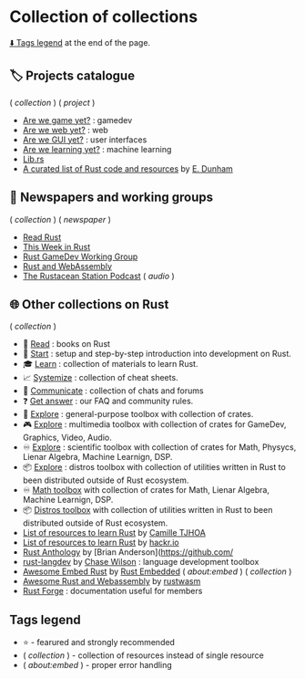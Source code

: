# Collection of collections

[:arrow_down: Tags legend](#tags-legend) at the end of the page.

## :label: Projects catalogue

( _collection_ ) ( _project_ )

- [Are we game yet?](https://arewegameyet.rs/) : gamedev
- [Are we web yet?](https://www.arewewebyet.org/) : web
- [Are we GUI yet?](http://www.areweguiyet.com/) : user interfaces
- [Are we learning yet?](http://www.arewelearningyet.com/) : machine learning
- [Lib.rs](https://lib.rs/)
- [A curated list of Rust code and resources](https://github.com/rust-unofficial/awesome-rust) by [E. Dunham](https://github.com/edunham)

## :newspaper: Newspapers and working groups

( _collection_ ) ( _newspaper_ )

- [Read Rust](https://readrust.net/)
- [This Week in Rust](https://this-week-in-rust.org/)
- [Rust GameDev Working Group](https://gamedev.rs/)
- [Rust and WebAssembly](https://rustwasm.github.io/)
- [The Rustacean Station Podcast](https://rustacean-station.org/) ( _audio_ )

## :globe_with_meridians: Other collections on Rust

( _collection_ )

- :blue_book: [Read](https://github.com/sger/RustBooks) : books on Rust
- :footprints:️ [Start](./introduction.md) : setup and step-by-step introduction into development on Rust.
- :mortar_board: [Learn](./learn.md) : collection of materials to learn Rust.
- :chart_with_upwards_trend: [Systemize](./cheat_sheets.md) : collection of cheat sheets.
- :speech_balloon: [Communicate](./communicate.md) : collection of chats and forums
- :question: [Get answer](./about_us.md#question-faq) : our FAQ and community rules.
- :wrench: [Explore](./toolbox_general.md) : general-purpose toolbox with collection of crates.
- :video_game: [Explore](./toolbox_multimedia.md) : multimedia toolbox with collection of crates for GameDev, Graphics, Video, Audio.
- :infinity: [Explore](./toolbox_scientific.md) : scientific toolbox with collection of crates for Math, Physycs, Lienar Algebra, Machine Learnign, DSP.
- :package: [Explore](./toolbox_distros.md) : distros toolbox with collection of utilities written in Rust to been distributed outside of Rust ecosystem.
- :infinity: [Math toolbox](./ToolboxMath.md) with collection of crates for Math, Lienar Algebra, Machine Learnign, DSP.
- :package: [Distros toolbox](./ToolboxDistros.md) with collection of utilities written in Rust to been distributed outside of Rust ecosystem.
- [List of resources to learn Rust](https://github.com/ctjhoa/rust-learning) by [Camille TJHOA](https://github.com/ctjhoa)
- [List of resources to learn Rust](https://hackr.io/tutorials/learn-rust) by [hackr.io](https://hackr.io/)
- [Rust Anthology](https://github.com/brson/rust-anthology/blob/master/master-list.md) by [Brian Anderson](https://github.com/
- [rust-langdev](https://github.com/Kixiron/rust-langdev) by [Chase Wilson](https://github.com/Kixiron) : language development toolbox
- [Awesome Embed Rust](https://github.com/rust-embedded/awesome-embedded-rust) by [Rust Embedded](https://github.com/rust-embedded) ( _about:embed_ ) ( _collection_ )
- [Awesome Rust and Webassembly](https://github.com/rustwasm/awesome-rust-and-webassembly) by [rustwasm](https://github.com/rustwasm)
- [Rust Forge](https://forge.rust-lang.org/index.html) : documentation useful for members

## Tags legend

- :star: - fearured and strongly recommended
- ( _collection_ ) - collection of resources instead of single resource
- ( _about:embed_ ) - proper error handling
